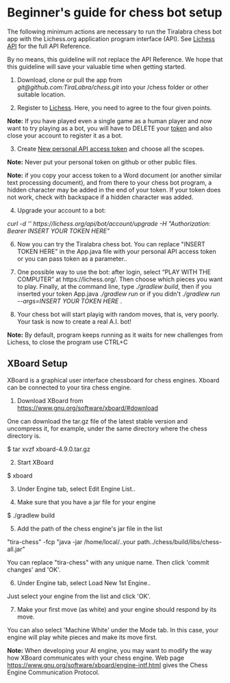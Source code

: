 # Beginner's guide for chess bot setup

The following minimum actions are necessary to run the Tiralabra chess bot app with the Lichess.org application program interface (API). See [Lichess API](https://lichess.org/api) for the full API Reference. 

By no means, this guideline will not replace the API Reference. We hope that this guideline will save your valuable time when getting started.

1. Download, clone or pull the app from *git@<span></span>github.com:TiraLabra/chess.git* into your /chess folder or other suitable location.

2. Register to [Lichess](https://lichess.org/signup). Here, you need to agree to the four given points.

**Note:** If you have played even a single game as a human player and now want to try playing as a bot, you will have to DELETE your [token](https://lichess.org/account/oauth/token) and also close your account to register it as a bot.

3. Create [New personal API access token](https://lichess.org/account/oauth/token/create) and choose all the scopes.

**Note:** Never put your personal token on github or other public files.

**Note:** if you copy your access token to a Word document (or another similar text processing document), and from there to your chess bot program, a hidden character may be added in the end of your token. If your token does not work, check with backspace if a hidden character was added.

4. Upgrade your account to a bot:

*curl -d '' https<span></span>://lichess.org/api/bot/account/upgrade -H "Authorization: Bearer INSERT YOUR TOKEN HERE"*

6. Now you can try the Tiralabra chess bot. 
You can replace "INSERT TOKEN HERE" in the App.java file with your personal API access token or you can pass token as a parameter..

7. One possible way to use the bot: after login, select “PLAY WITH THE COMPUTER” at https<span></span>://lichess.org/. 
Then choose which pieces you want to play. Finally, at the command line, type *./gradlew build*, 
then if you inserted your token App.java *./gradlew run* or if you didn't *./gradlew run --args=INSERT YOUR TOKEN HERE* .

8. Your chess bot will start playig with random moves, that is, very poorly. Your task is now to create a real A.I. bot!

**Note:** By default, program keeps running as it waits for new challenges from Lichess, to close the program use CTRL+C


## XBoard Setup

XBoard is a graphical user interface chessboard for chess engines. Xboard can be connected to your tira chess engine.

1. Download XBoard from  https://www.gnu.org/software/xboard/#download

One can download the tar.gz file of the latest stable version and uncompress it, for example, under the same directory where the chess directory is.

$ tar xvzf xboard-4.9.0.tar.gz

2. Start XBoard

$ xboard

3. Under Engine tab, select Edit Engine List..

4. Make sure that you have a jar file for your engine

$ ./gradlew build

5. Add the path of the chess engine's jar file in the list

"tira-chess" -fcp "java -jar /home/local/..your path../chess/build/libs/chess-all.jar"

You can replace "tira-chess" with any unique name.
Then click 'commit changes' and 'OK'.

6. Under Engine tab, select Load New 1st Engine..

Just select your engine from the list and click 'OK'.

7. Make your first move (as white) and your engine should respond by its move.

You can also select 'Machine White' under the Mode tab. In this case, your engine will play white pieces and make its move first.

**Note:** When developing your AI engine, you may want to modify the way how XBoard communicates with your chess engine. Web page https://www.gnu.org/software/xboard/engine-intf.html gives the Chess Engine Communication Protocol.




